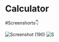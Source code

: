 # Calculator
#Screenshorts👇

![Screenshot (190)](https://user-images.githubusercontent.com/71056667/111899530-26096280-8a53-11eb-93e0-0a5edcd9f39e.jpg)
![S](https://user-images.githubusercontent.com/71056667/111899531-286bbc80-8a53-11eb-8ff8-a071f1f5adc6.jpg)
